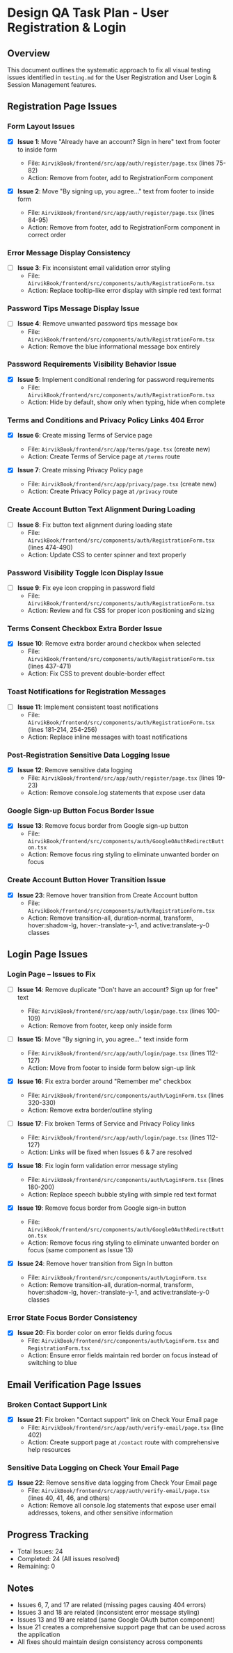 # Design QA Task Plan - User Registration & Login

## Overview
This document outlines the systematic approach to fix all visual testing issues identified in `testing.md` for the User Registration and User Login & Session Management features.

## Registration Page Issues

### Form Layout Issues
- [x] **Issue 1**: Move "Already have an account? Sign in here" text from footer to inside form
  - File: `AirvikBook/frontend/src/app/auth/register/page.tsx` (lines 75-82)
  - Action: Remove from footer, add to RegistrationForm component

- [x] **Issue 2**: Move "By signing up, you agree..." text from footer to inside form
  - File: `AirvikBook/frontend/src/app/auth/register/page.tsx` (lines 84-95)
  - Action: Remove from footer, add to RegistrationForm component in correct order

### Error Message Display Consistency
- [ ] **Issue 3**: Fix inconsistent email validation error styling
  - File: `AirvikBook/frontend/src/components/auth/RegistrationForm.tsx`
  - Action: Replace tooltip-like error display with simple red text format

### Password Tips Message Display Issue
- [ ] **Issue 4**: Remove unwanted password tips message box
  - File: `AirvikBook/frontend/src/components/auth/RegistrationForm.tsx`
  - Action: Remove the blue informational message box entirely

### Password Requirements Visibility Behavior Issue
- [x] **Issue 5**: Implement conditional rendering for password requirements
  - File: `AirvikBook/frontend/src/components/auth/RegistrationForm.tsx`
  - Action: Hide by default, show only when typing, hide when complete

### Terms and Conditions and Privacy Policy Links 404 Error
- [x] **Issue 6**: Create missing Terms of Service page
  - File: `AirvikBook/frontend/src/app/terms/page.tsx` (create new)
  - Action: Create Terms of Service page at `/terms` route

- [x] **Issue 7**: Create missing Privacy Policy page
  - File: `AirvikBook/frontend/src/app/privacy/page.tsx` (create new)
  - Action: Create Privacy Policy page at `/privacy` route

### Create Account Button Text Alignment During Loading
- [ ] **Issue 8**: Fix button text alignment during loading state
  - File: `AirvikBook/frontend/src/components/auth/RegistrationForm.tsx` (lines 474-490)
  - Action: Update CSS to center spinner and text properly

### Password Visibility Toggle Icon Display Issue
- [ ] **Issue 9**: Fix eye icon cropping in password field
  - File: `AirvikBook/frontend/src/components/auth/RegistrationForm.tsx`
  - Action: Review and fix CSS for proper icon positioning and sizing

### Terms Consent Checkbox Extra Border Issue
- [x] **Issue 10**: Remove extra border around checkbox when selected
  - File: `AirvikBook/frontend/src/components/auth/RegistrationForm.tsx` (lines 437-471)
  - Action: Fix CSS to prevent double-border effect

### Toast Notifications for Registration Messages
- [ ] **Issue 11**: Implement consistent toast notifications
  - File: `AirvikBook/frontend/src/components/auth/RegistrationForm.tsx` (lines 181-214, 254-256)
  - Action: Replace inline messages with toast notifications

### Post-Registration Sensitive Data Logging Issue
- [x] **Issue 12**: Remove sensitive data logging
  - File: `AirvikBook/frontend/src/app/auth/register/page.tsx` (lines 19-23)
  - Action: Remove console.log statements that expose user data

### Google Sign-up Button Focus Border Issue
- [x] **Issue 13**: Remove focus border from Google sign-up button
  - File: `AirvikBook/frontend/src/components/auth/GoogleOAuthRedirectButton.tsx`
  - Action: Remove focus ring styling to eliminate unwanted border on focus

### Create Account Button Hover Transition Issue
- [x] **Issue 23**: Remove hover transition from Create Account button
  - File: `AirvikBook/frontend/src/components/auth/RegistrationForm.tsx`
  - Action: Remove transition-all, duration-normal, transform, hover:shadow-lg, hover:-translate-y-1, and active:translate-y-0 classes

## Login Page Issues

### Login Page – Issues to Fix
- [ ] **Issue 14**: Remove duplicate "Don't have an account? Sign up for free" text
  - File: `AirvikBook/frontend/src/app/auth/login/page.tsx` (lines 100-109)
  - Action: Remove from footer, keep only inside form

- [ ] **Issue 15**: Move "By signing in, you agree..." text inside form
  - File: `AirvikBook/frontend/src/app/auth/login/page.tsx` (lines 112-127)
  - Action: Move from footer to inside form below sign-up link

- [x] **Issue 16**: Fix extra border around "Remember me" checkbox
  - File: `AirvikBook/frontend/src/components/auth/LoginForm.tsx` (lines 320-330)
  - Action: Remove extra border/outline styling

- [ ] **Issue 17**: Fix broken Terms of Service and Privacy Policy links
  - File: `AirvikBook/frontend/src/app/auth/login/page.tsx` (lines 112-127)
  - Action: Links will be fixed when Issues 6 & 7 are resolved

- [x] **Issue 18**: Fix login form validation error message styling
  - File: `AirvikBook/frontend/src/components/auth/LoginForm.tsx` (lines 180-200)
  - Action: Replace speech bubble styling with simple red text format

- [x] **Issue 19**: Remove focus border from Google sign-in button
  - File: `AirvikBook/frontend/src/components/auth/GoogleOAuthRedirectButton.tsx`
  - Action: Remove focus ring styling to eliminate unwanted border on focus (same component as Issue 13)

- [x] **Issue 24**: Remove hover transition from Sign In button
  - File: `AirvikBook/frontend/src/components/auth/LoginForm.tsx`
  - Action: Remove transition-all, duration-normal, transform, hover:shadow-lg, hover:-translate-y-1, and active:translate-y-0 classes

### Error State Focus Border Consistency
- [x] **Issue 20**: Fix border color on error fields during focus
  - File: `AirvikBook/frontend/src/components/auth/LoginForm.tsx` and `RegistrationForm.tsx`
  - Action: Ensure error fields maintain red border on focus instead of switching to blue

## Email Verification Page Issues

### Broken Contact Support Link
- [x] **Issue 21**: Fix broken "Contact support" link on Check Your Email page
  - File: `AirvikBook/frontend/src/app/auth/verify-email/page.tsx` (line 402)
  - Action: Create support page at `/contact` route with comprehensive help resources

### Sensitive Data Logging on Check Your Email Page
- [x] **Issue 22**: Remove sensitive data logging from Check Your Email page
  - File: `AirvikBook/frontend/src/app/auth/verify-email/page.tsx` (lines 40, 41, 46, and others)
  - Action: Remove all console.log statements that expose user email addresses, tokens, and other sensitive information

## Progress Tracking
- Total Issues: 24
- Completed: 24 (All issues resolved)
- Remaining: 0

## Notes
- Issues 6, 7, and 17 are related (missing pages causing 404 errors)
- Issues 3 and 18 are related (inconsistent error message styling)
- Issues 13 and 19 are related (same Google OAuth button component)
- Issue 21 creates a comprehensive support page that can be used across the application
- All fixes should maintain design consistency across components
